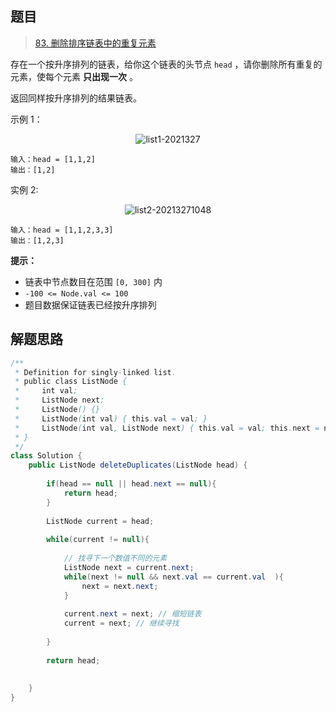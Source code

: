 ## 题目

> [83. 删除排序链表中的重复元素](https://leetcode-cn.com/problems/remove-duplicates-from-sorted-list/)

存在一个按升序排列的链表，给你这个链表的头节点 `head` ，请你删除所有重复的元素，使每个元素 **只出现一次** 。

返回同样按升序排列的结果链表。

示例 1：

<center><img src="https://ning-wang.oss-cn-beijing.aliyuncs.com/blog-imags/list1-2021327.jpg" alt="list1-2021327"  /></center>

```
输入：head = [1,1,2]
输出：[1,2]
```

实例 2:

<center><img src="https://ning-wang.oss-cn-beijing.aliyuncs.com/blog-imags/list2-20213271048.jpg" alt="list2-20213271048"  /></center>

```
输入：head = [1,1,2,3,3]
输出：[1,2,3]
```

**提示：**

- 链表中节点数目在范围 `[0, 300]` 内
- `-100 <= Node.val <= 100`
- 题目数据保证链表已经按升序排列

## 解题思路

```java
/**
 * Definition for singly-linked list.
 * public class ListNode {
 *     int val;
 *     ListNode next;
 *     ListNode() {}
 *     ListNode(int val) { this.val = val; }
 *     ListNode(int val, ListNode next) { this.val = val; this.next = next; }
 * }
 */
class Solution {
    public ListNode deleteDuplicates(ListNode head) {
        
        if(head == null || head.next == null){
            return head;
        }
        
        ListNode current = head;
        
        while(current != null){
            
            // 找寻下一个数值不同的元素
            ListNode next = current.next;
            while(next != null && next.val == current.val  ){
                next = next.next;
            }
            
            current.next = next; // 缩短链表
            current = next; // 继续寻找
            
        }
        
        return head;
        
       
    }
}
```


